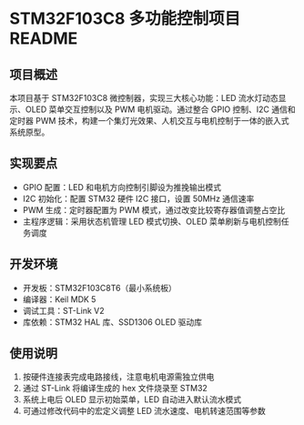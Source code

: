 # STM32F103C8 多功能控制项目 README

## 项目概述

本项目基于 STM32F103C8 微控制器，实现三大核心功能：LED 流水灯动态显示、OLED 菜单交互控制以及 PWM 电机驱动。通过整合 GPIO 控制、I2C 通信和定时器 PWM 技术，构建一个集灯光效果、人机交互与电机控制于一体的嵌入式系统原型。

## 实现要点

- GPIO 配置：LED 和电机方向控制引脚设为推挽输出模式
- I2C 初始化：配置 STM32 硬件 I2C 接口，设置 50MHz 通信速率
- PWM 生成：定时器配置为 PWM 模式，通过改变比较寄存器值调整占空比
- 主程序逻辑：采用状态机管理 LED 模式切换、OLED 菜单刷新与电机控制任务调度

## 开发环境

- 开发板：STM32F103C8T6（最小系统板）
- 编译器：Keil MDK 5
- 调试工具：ST-Link V2
- 库依赖：STM32 HAL 库、SSD1306 OLED 驱动库

## 使用说明

1. 按硬件连接表完成电路接线，注意电机电源需独立供电
2. 通过 ST-Link 将编译生成的 hex 文件烧录至 STM32
3. 系统上电后 OLED 显示初始菜单，LED 自动进入默认流水模式
4. 可通过修改代码中的宏定义调整 LED 流水速度、电机转速范围等参数
